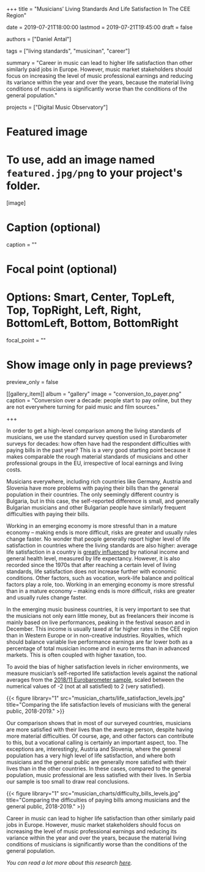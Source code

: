 +++
title = "Musicians’ Living Standards And Life Satisfaction In The CEE Region"

date = 2019-07-21T18:00:00
lastmod = 2019-07-21T19:45:00
draft = false

authors = ["Daniel Antal"]

tags = ["living standards", "musicinan", "career"]

summary = "Career in music can lead to higher life satisfaction than other similarly paid jobs in Europe.  However, music market stakeholders should focus on increasing the level of music professional earnings and reducing its variance within the year and over the years, because the material living conditions of musicians is significantly worse than the conditions of the general population."

projects = ["Digital Music Observatory"]

# Featured image
# To use, add an image named `featured.jpg/png` to your project's folder. 
[image]
  # Caption (optional)
  caption = ""

  # Focal point (optional)
  # Options: Smart, Center, TopLeft, Top, TopRight, Left, Right, BottomLeft, Bottom, BottomRight
  focal_point = ""

  # Show image only in page previews?
  preview_only = false

[[gallery_item]]
album = "gallery"
image = "conversion_to_payer.png"
caption = "Conversion over a decade: people start to pay online, but they are not everywhere turning for paid music and film sources."

+++

In order to get a high-level comparison among the living standards of musicians, we use the standard survey question used in Eurobarometer surveys for decades: how often have had the respondent difficulties with paying bills in the past year?   This is a very good starting point because it makes comparable the rough material standards of musicians and other professional groups in the EU, irrespective of local earnings and living costs.

Musicians everywhere, including rich countries like Germany, Austria and Slovenia have more problems with paying their bills than the general population in their countries.  The only seemingly different country is Bulgaria, but in this case, the self-reported difference is small, and generally Bulgarian musicians and other Bulgarian people have similarly frequent difficulties with paying their bills.

Working in an emerging economy is more stressful than in a mature economy – making ends is more difficult, risks are greater and usually rules change faster. No wonder that people generally report higher level of life satisfaction in countries where the living standards are also higher: average life satisfaction in a country is [greatly influenced](https://ourworldindata.org/happiness-and-life-satisfaction) by national income and general health level, measured by life expectancy.  However, it is also recorded since the 1970s that after reaching a certain level of living standards, life satisfaction does not increase further with economic conditions. Other factors, such as vocation, work-life balance and political factors play a role, too. Working in an emerging economy is more stressful than in a mature economy – making ends is more difficult, risks are greater and usually rules change faster.

In the emerging music business countries, it is very important to see that the musicians not only earn little money, but as freelancers their income is mainly based on live performances, peaking in the festival season and in December. This income is usually taxed at far higher rates in the CEE region than in Western Europe or in non-creative industries.  Royalties, which should balance variable live performance earnings are far lower both as a percentage of total musician income and in euro terms than in advanced markets. This is often coupled with higher taxation, too.

To avoid the bias of higher satisfaction levels in richer environments, we measure musician’s self-reported life satisfaction levels against the national averages from the [2018/11 Eurobarometer sample](https://dbk.gesis.org/dbksearch/sdesc2.asp?no=7489), scaled between the numerical values of -2 (not at all satisfied) to 2 (very satisfied). 

{{< figure library="1" src="musician_charts/life_satisfaction_levels.jpg" title="Comparing the life satisfaction levels of musicians with the general public, 2018-2019." >}}

Our comparison shows that in most of our surveyed countries, musicians are more satisfied with their lives than the average person, despite having more material difficulties.  Of course, age, and other factors can contribute to this, but a vocational calling is certainly an important aspect, too.  The exceptions are, interestingly, Austria and Slovenia, where the general population has a very high level of life satisfaction, and where both musicians and the general public are generally more satisfied with their lives than in the other countries. In these cases, compared to the general population, music professional are less satisfied with their lives. In Serbia our sample is too small to draw real conclusions.

{{< figure library="1" src="musician_charts/difficulty_bills_levels.jpg" title="Comparing the difficulties of paying bills among musicians and the general public, 2018-2019." >}}

Career in music can lead to higher life satisfaction than other similarly paid jobs in Europe.  However, music market stakeholders should focus on increasing the level of music professional earnings and reducing its variance within the year and over the years, because the material living conditions of musicians is significantly worse than the conditions of the general population.

_You can read a lot more about this research [here](http://survey2019.ceemid.eu/)._
